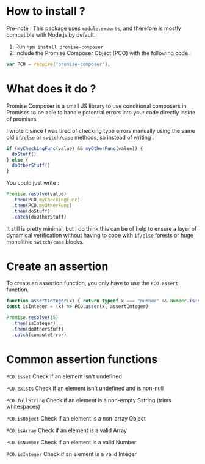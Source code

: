 # How to install ?

Pre-note : This package uses `module.exports`, and therefore is mostly
compatible with Node.js by default.

1. Run `npm install promise-composer`
2. Include the Promise Composer Object (PCO) with the following code :

```javascript
var PCO = require('promise-composer');
```

# What does it do ?

Promise Composer is a small JS library to use conditional
composers in Promises to be able to handle potential errors into your code
directly inside of promises.

I wrote it since I was tired of checking type errors manually using the
same old `if/else` or `switch/case` methods, so instead of writing :

```javascript
if (myCheckingFunc(value) && myOtherFunc(value)) {
  doStuff()
} else {
  doOtherStuff()
}
```

You could just write :

```javascript
Promise.resolve(value)
  .then(PCO.myCheckingFunc)
  .then(PCO.myOtherFunc)
  .then(doStuff)
  .catch(doOtherStuff)
```

It still is pretty minimal, but I do think this can be of help to ensure a
layer of dynamical verification without having to cope with `if/else` forests
or huge monolithic `switch/case` blocks.

# Create an assertion

To create an assertion function, you only have to use the `PCO.assert` function.

```javascript
function assertInteger(x) { return typeof x === "number" && Number.isInteger(x) }
const isInteger = (x) => PCO.asser(x, assertInteger)

Promise.resolve(15)
  .then(isInteger)
  .then(doOtherStuff)
  .catch(computeError)
```

# Common assertion functions

`PCO.isset`
Check if an element isn't undefined

`PCO.exists`
Check if an element isn't undefined and is non-null

`PCO.fullString`
Check if an element is a non-empty Sstring (trims whitespaces)

`PCO.isObject`
Check if an element is a non-array Object

`PCO.isArray`
Check if an element is a valid Array

`PCO.isNumber`
Check if an element is a valid Number

`PCO.isInteger`
Check if an element is a valid Integer
